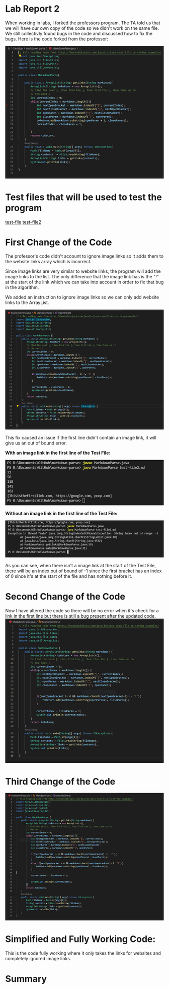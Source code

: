 # Lab Report 2
When working in labs, I forked the professors program. The TA told us that we will have our own copy of the code so we didn't work on the same file. We still collectivly found bugs in the code and discussed how to fix the bugs. Here is the code forked from the professor:

![Image](professorCode.png)

# Test files that will be used to test the program
[test-file](test-files/test-file.md)  [test-file2](test-files/test-file2.md)

# First Change of the Code
The professor's code didn't account to ignore image links so it adds them to the website links array which is incorrect. 

Since image links are very similar to website links, the program will add the image links to the list. The only difference that the image link has is the "!" at the start of the link which we can take into account in order to fix that bug in the algorithm. 

We added an instruction to ignore image links so we can only add website links to the ArrayList.

![image](step1.png)

This fix caused an issue if the first line didn't contain an image link, it will give us an out of bound error. 

**With an image link in the first line of the Test File:**

![Image](withfirstLine.PNG)

**Without an image link in the first line of the Test File:**

![Image](withoutImageLink.png)

As you can see, when there isn't a image link at the start of the Test File, there will be an index out of bound of -1 since the first bracket has an index of 0 since it's at the start of the file and has nothing before it. 

# Second Change of the Code
Now I have altered the code so there will be no error when it's check for a link in the first line but there is still a bug present after the updated code. 
![Image](secondChange.png)


# Third Change of the Code
![Image](full-code.png)



# Simplified and Fully Working Code:

This is the code fully working where it only takes the links for websites and completely ignored image links. 


# Summary
